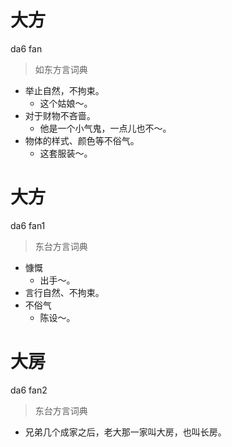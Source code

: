 # 大方
da6 fan
> 如东方言词典
- 举止自然，不拘束。
  - 这个姑娘～。
- 对于财物不吝啬。
  - 他是一个小气鬼，一点儿也不～。
- 物体的样式、颜色等不俗气。
  - 这套服装～。

# 大方
da6 fan1
> 东台方言词典
- 慷慨
  - 出手～。
- 言行自然、不拘束。
- 不俗气
  - 陈设～。

# 大房
da6 fan2
> 东台方言词典
- 兄弟几个成家之后，老大那一家叫大房，也叫长房。

